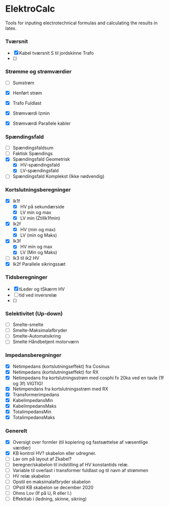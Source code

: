 # ElektroCalc
Tools for inputing electrotechnical formulas and calculating the results in latex.




### Tværsnit
- [x] Kabel tværsnit S til jordskinne Trafo
- [ ] 

### Strømme og strømværdier
- [ ] Sumstrøm
- [x] Henført strøm
- [x] Trafo Fuldlast

- [x] Strømværdi Izmin
- [x] Strømværdi Parallele kabler

### Spændingsfald
- [ ] Spændingsfaldsum
- [ ] Faktisk Spændings
- [x]  Spændingsfald Geometrisk
	- [x] HV-spændingsfald
	- [x] LV-spændingsfald
- [ ] Spændingsfald Komplekst (Ikke nødvendig)

### Kortslutningsberegninger
- [x] Ik1f
	- [x] HV på sekundærside
	- [x] LV min og max
	- [x] LV min (ZtilIk1fmin)
- [x] Ik2f
	- [x] HV (min og max)
	- [x] LV (min og Maks)
- [x] Ik3f
	- [x] HV min og max
	- [x] LV (Min og Maks)
- [ ] Ik3 til ik2 HV
- [x] Ik2f Parallele sikringssæt

### Tidsberegninger
- [x]  tLeder og tSkærm HV
- [ ] tid ved inversrelæ
- [ ] 

### Selektivitet (Up-down)
- [ ] Smelte-smelte
- [ ] Smelte-Maksimalafbryder
- [ ] Smelte-Automatsikring
- [ ] Smelte Håndbetjent motorværn

### Impedansberegninger
- [x] Netimpedans (kortslutningseffekt) fra Cosinus 
- [x] Netimpedans (kortslutningseffekt) for RX
- [x] Netimpedans fra kortslutningsstrøm med cosphi fx 20ka ved en tavle (1f og 3f) VIGTIG!
- [x] Netimpendans fra kortslutningsstrøm med RX
- [x] Transformerimpedans
- [x] KabelimpedansMin
- [x] KabelimpedansMaks
- [x] TotalimpedansMin
- [x] TotalimpedansMaks

### Generelt
- [x] Oversigt over formler (til kopiering og fastsættelse af væsentlige værdier)
- [x] KB kontrol HV? skabelon eller udregner.
- [ ] Lav om på layout af Zkabel?
- [ ] beregner/skabelon til indstilling af HV konstantids relæ.
- [ ] Variable til overlast i transformer fuldlast og til navn af strømmen
- [ ] HV relæ skabelon
- [ ] Opstil en maksimalafbryder skabelon
- [ ]  OPstil KB skabelon se december 2020
- [ ] Ohms Lov (If på U, R eller I.)
- [ ] Effekttab i (ledning, skinne, sikring)
